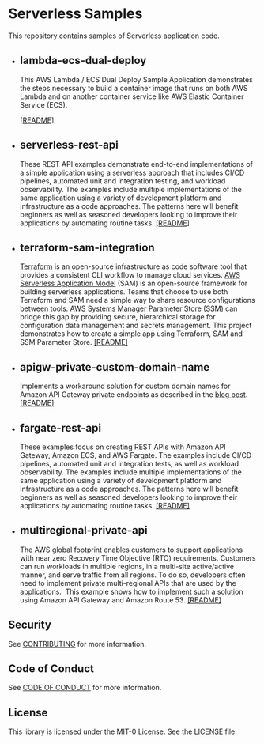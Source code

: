 # Serverless Samples

This repository contains samples of Serverless application code.

- ## lambda-ecs-dual-deploy 

  This AWS Lambda / ECS Dual Deploy Sample Application demonstrates the steps necessary to build a container image that runs on both AWS Lambda and on another container service like AWS Elastic Container Service (ECS).

  [[README]](./lambda-ecs-dual-deploy)

- ## serverless-rest-api

    These REST API examples demonstrate end-to-end implementations of a simple application using a serverless approach that includes CI/CD pipelines, automated unit and integration testing, and workload observability. The examples include multiple implementations of the same application using a variety of development platform and infrastructure as a code approaches. The patterns here will benefit beginners as well as seasoned developers looking to improve their applications by automating routine tasks. [[README]](./serverless-rest-api)

- ## terraform-sam-integration 

  [Terraform](https://www.terraform.io/) is an open-source infrastructure as code software tool that provides a consistent CLI workflow to manage cloud services. [AWS Serverless Application Model](https://docs.aws.amazon.com/serverless-application-model/latest/developerguide/what-is-sam.html) (SAM) is an open-source framework for building serverless applications. Teams that choose to use both Terraform and SAM need a simple way to share resource configurations between tools. [AWS Systems Manager Parameter Store](https://docs.aws.amazon.com/systems-manager/latest/userguide/systems-manager-parameter-store.html) (SSM) can bridge this gap by providing secure, hierarchical storage for configuration data management and secrets management. This project demonstrates how to create a simple app using Terraform, SAM and SSM Parameter Store. [[README]](./terraform-sam-integration) 

- ## apigw-private-custom-domain-name

  Implements a workaround solution for custom domain names for Amazon API Gateway private endpoints as described in the [blog post](https://georgemao.medium.com/enabling-private-apis-with-custom-domain-names-aws-api-gateway-df1b62b0ba7c). [[README]](./apigw-private-custom-domain-name)

- ## fargate-rest-api

  These examples focus on creating REST APIs with Amazon API Gateway, Amazon ECS, and AWS Fargate. The examples include CI/CD pipelines, automated unit and integration tests, as well as workload observability. The examples include multiple implementations of the same application using a variety of development platform and infrastructure as a code approaches. The patterns here will benefit beginners as well as seasoned developers looking to improve their applications by automating routine tasks. [[README]](./fargate-rest-api)

- ## multiregional-private-api

  The AWS global footprint enables customers to support applications with near zero Recovery Time Objective (RTO) requirements. Customers can run workloads in multiple regions, in a multi-site active/active manner, and serve traffic from all regions. To do so, developers often need to implement private multi-regional APIs that are used by the applications.  This example shows how to implement such a solution using Amazon API Gateway and Amazon Route 53. [[README]](./multiregional-private-api)

## Security

See [CONTRIBUTING](./CONTRIBUTING.md#security-issue-notifications) for more information.

## Code of Conduct

See [CODE OF CONDUCT](./CODE_OF_CONDUCT.md) for more information.

## License

This library is licensed under the MIT-0 License. See the [LICENSE](./LICENSE) file.
